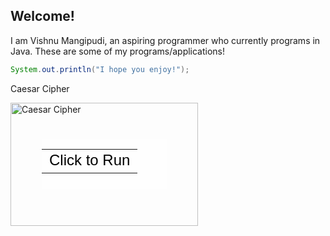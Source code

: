 ## Welcome!

I am Vishnu Mangipudi, an aspiring programmer who currently programs in Java. These are some of my programs/applications!


```java
System.out.println("I hope you enjoy!");
```

Caesar Cipher
<div style="position: relative; width: 300px; height: 197px;"><a href="CaesarEncryptionInterface.java" style="text-decoration: none;"><img src="https://lh3.googleusercontent.com/proxy/i8bkMHDXgdb7d1snpWxB9EMjH1PPTjpC3_pxyxkiq2GR-3kPNN7wQEpH6mghNhueRGNlHAGATrzRlXlx9NHP5MUBBWl6FiBEmjsjdPkZCWY6y9AvJMbaPuX5sY1wjn_7sbsQgewb2v_c5lXVcfgSuvsKKRhInXb_wmFxnUj09lmXVMx74E2kJZQ" alt="Caesar Cipher" style="border: none;" width="300" height="197"/><div style="position: absolute; width: 200px; height: 80px; left: 50px; top: 58px; background-color: #FFF; opacity: 0.6; filter: alpha(opacity = 60);"></div><table style="position: absolute; width: 200px; height: 80px; left: 50px; top: 58px;"><tr><td style="text-align: center; color: #000; font-size: 24px; font-family: Arial,sans-serif;">Click to Run</td></tr></table></a></div>
